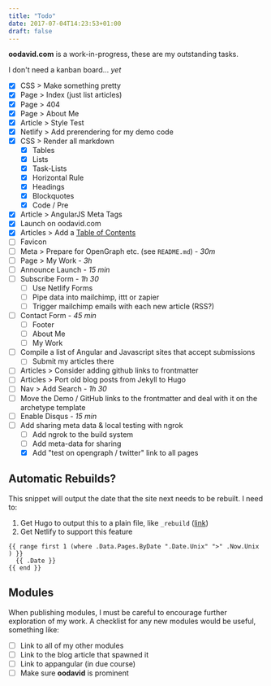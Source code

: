 ```yaml
---
title: "Todo"
date: 2017-07-04T14:23:53+01:00
draft: false
---
```


**oodavid.com** is a work-in-progress, these are my outstanding tasks.

I don't need a kanban board... _yet_

* [x] CSS > Make something pretty
* [x] Page > Index (just list articles)
* [x] Page > 404
* [x] Page > About Me
* [x] Article > Style Test
* [x] Netlify > Add prerendering for my demo code
* [x] CSS > Render all markdown
  * [x] Tables
  * [x] Lists
  * [x] Task-Lists
  * [x] Horizontal Rule
  * [x] Headings
  * [x] Blockquotes
  * [x] Code / Pre
* [x] Article > AngularJS Meta Tags
* [x] Launch on oodavid.com
* [x] Articles > Add a [Table of Contents](https://gohugo.io/extras/toc/)
* [ ] Favicon
* [ ] Meta > Prepare for OpenGraph etc. (see `README.md`) - *30m*
* [ ] Page > My Work - *3h*
* [ ] Announce Launch - *15 min*
* [ ] Subscribe Form - *1h 30*
  * [ ] Use Netlify Forms
  * [ ] Pipe data into mailchimp, ittt or zapier
  * [ ] Trigger mailchimp emails with each new article (RSS?)
* [ ] Contact Form - *45 min*
  * [ ] Footer
  * [ ] About Me
  * [ ] My Work
* [ ] Compile a list of Angular and Javascript sites that accept submissions
  * [ ] Submit my articles there
* [ ] Articles > Consider adding github links to frontmatter
* [ ] Articles > Port old blog posts from Jekyll to Hugo
* [ ] Nav > Add Search - *1h 30*
* [ ] Move the Demo / GitHub links to the frontmatter and deal with it on the archetype template
* [ ] Enable Disqus - *15 min*
* [ ] Add sharing meta data & local testing with ngrok
  * [ ] Add ngrok to the build system
  * [ ] Add meta-data for sharing
  * [x] Add "test on opengraph / twitter" link to all pages

## Automatic Rebuilds?

This snippet will output the date that the site next needs to be rebuilt. I need to:

1. Get Hugo to output this to a plain file, like `_rebuild` ([link](https://discourse.gohugo.io/t/how-to-generate-a-file-without-file-extension/7449))
1. Get Netlify to support this feature

```
{{ range first 1 (where .Data.Pages.ByDate ".Date.Unix" ">" .Now.Unix ) }}
  {{ .Date }}
{{ end }}
```

## Modules

When publishing modules, I must be careful to encourage further exploration of my work. A checklist for any new modules would be useful, something like:

* [ ] Link to all of my other modules
* [ ] Link to the blog article that spawned it
* [ ] Link to appangular (in due course)
* [ ] Make sure **oodavid** is prominent
